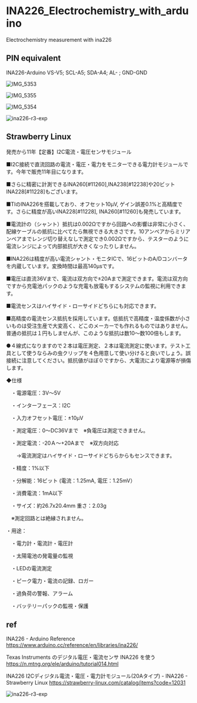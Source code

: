 # INA226_Electrochemistry_with_arduino
Electrochemistry measurement with ina226 

## PIN equivalent

INA226-Arduino  VS-V5;  SCL-A5;  SDA-A4;  AL- ; GND-GND 

![IMG_5353](https://github.com/chibaf/INA226_Electrochemistry_with_arduino/assets/1296728/60bca76a-6dc6-4a50-9cba-a3d0c2e85305)

![IMG_5355](https://github.com/chibaf/INA226_Electrochemistry_with_arduino/assets/1296728/b92daf94-6c1c-4a22-b699-96b2f17ea673)

![IMG_5354](https://github.com/chibaf/INA226_Electrochemistry_with_arduino/assets/1296728/25bebd40-813e-4638-9e13-9c4991d308d3)

![ina226-r3-exp](https://github.com/chibaf/INA226_Electrochemistry_with_arduino/assets/1296728/a0a98cbc-638d-40ba-b2a5-9813aee71d04)

## Strawberry Linux

発売から11年【定番】I2C電流・電圧センサモジュール

■I2C接続で直流回路の電流・電圧・電力をモニターできる電力計モジュールです。今年で販売11年目になります。 

■さらに精密に計測できるINA260[#11260],INA238[#12238]や20ビット INA228[#11228]もございます。 

■TIのINA226を搭載しており、オフセット10μV, ゲイン誤差0.1%と高精度です。さらに精度が高いINA228[#11228], INA260[#11260]も発売しています。

■電流計の（シャント）抵抗は0.002Ωですから回路への影響は非常に小さく、配線ケーブルの抵抗に比べてたら無視できる大きさです。10アンペアからミリアンペアまでレンジ切り替えなしで測定でき0.002Ωですから、テスターのように電流レンジによって内部抵抗が大きくなったりしません。 

■INA226は精度が高い電流シャント・モニタICで、16ビットのA/Dコンバータを内蔵しています。変換時間は最高140μsです。 

■電圧は直流36Vまで、電流は双方向で±20Aまで測定できます。電流は双方向ですから充電池パックのような充電も放電もするシステムの監視に利用できます。 

■電流センスはハイサイド・ローサイドどちらにも対応できます。 

■高精度の電流センス抵抗を採用しています。低抵抗で高精度・温度係数が小さいものは受注生産で大変高く、どこのメーカーでも作れるものではありません。普通の抵抗は１円もしませんが、このような抵抗は数10～数100倍もします。 

●４線式になりますので２本は電圧測定、２本は電流測定に使います。テスト工具として使うならみの虫クリップを４色用意して使い分けると良いでしょう。誤接続に注意してください。抵抗値がほぼ０ですから、大電流により電源等が損傷します。 

◆仕様 

　・電源電圧：3V～5V 
 
　・インターフェース：I2C 
 
　・入力オフセット電圧：±10μV 
 
　・測定電圧：0～DC36Vまで　※負電圧は測定できません。 
 
　・測定電流：-20Ａ～+20Aまで　※双方向対応 
 
　　→電流測定はハイサイド・ローサイドどちらからもセンスできます。 

　・精度：1%以下 
 
　・分解能：16ビット (電流：1.25mA, 電圧：1.25mV）
 
　・消費電流：1mA以下 
 
　・サイズ：約26.7x20.4mm 重さ：2.03g 
 
　※測定回路とは絶縁されません。 

・用途： 

　・電力計・電流計・電圧計 
 
　・太陽電池の発電量の監視 
 
　・LEDの電流測定 
 
　・ピーク電力・電流の記録、ロガー
 
　・過負荷の警報、アラーム 
 
　・バッテリーパックの監視・保護 

## ref 
INA226 - Arduino Reference https://www.arduino.cc/reference/en/libraries/ina226/

Texas Instruments のデジタル電圧・電流センサ INA226 を使う https://n.mtng.org/ele/arduino/tutorial014.html

INA226 I2Cディジタル電流・電圧・電力計モジュール(20Aタイプ) - INA226 - Strawberry Linux https://strawberry-linux.com/catalog/items?code=12031

![ina226-r3-exp](https://github.com/chibaf/INA226_Electrochemistry_with_arduino/assets/1296728/a0a98cbc-638d-40ba-b2a5-9813aee71d04)
